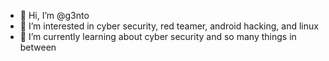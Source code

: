 - 👋 Hi, I’m @g3nto
- 👀 I’m interested in cyber security, red teamer, android hacking, and linux
- 🌱 I’m currently learning about cyber security and so many things in between
